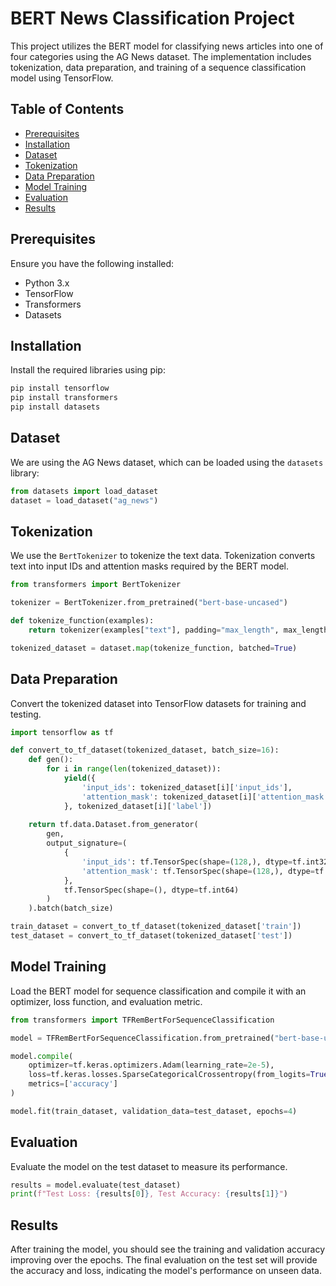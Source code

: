 # BERT News Classification Project

This project utilizes the BERT model for classifying news articles into one of four categories using the AG News dataset. The implementation includes tokenization, data preparation, and training of a sequence classification model using TensorFlow.

## Table of Contents

- [Prerequisites](#prerequisites)
- [Installation](#installation)
- [Dataset](#dataset)
- [Tokenization](#tokenization)
- [Data Preparation](#data-preparation)
- [Model Training](#model-training)
- [Evaluation](#evaluation)
- [Results](#results)

## Prerequisites

Ensure you have the following installed:

- Python 3.x
- TensorFlow
- Transformers
- Datasets

## Installation

Install the required libraries using pip:

```bash
pip install tensorflow
pip install transformers
pip install datasets
```

## Dataset

We are using the AG News dataset, which can be loaded using the `datasets` library:

```python
from datasets import load_dataset
dataset = load_dataset("ag_news")
```

## Tokenization

We use the `BertTokenizer` to tokenize the text data. Tokenization converts text into input IDs and attention masks required by the BERT model.

```python
from transformers import BertTokenizer

tokenizer = BertTokenizer.from_pretrained("bert-base-uncased")

def tokenize_function(examples):
    return tokenizer(examples["text"], padding="max_length", max_length=128)

tokenized_dataset = dataset.map(tokenize_function, batched=True)
```

## Data Preparation

Convert the tokenized dataset into TensorFlow datasets for training and testing.

```python
import tensorflow as tf

def convert_to_tf_dataset(tokenized_dataset, batch_size=16):
    def gen():
        for i in range(len(tokenized_dataset)):
            yield({
                'input_ids': tokenized_dataset[i]['input_ids'],
                'attention_mask': tokenized_dataset[i]['attention_mask']
            }, tokenized_dataset[i]['label'])
    
    return tf.data.Dataset.from_generator(
        gen,
        output_signature=(
            {
                'input_ids': tf.TensorSpec(shape=(128,), dtype=tf.int32),
                'attention_mask': tf.TensorSpec(shape=(128,), dtype=tf.int32)
            },
            tf.TensorSpec(shape=(), dtype=tf.int64)
        )
    ).batch(batch_size)

train_dataset = convert_to_tf_dataset(tokenized_dataset['train'])
test_dataset = convert_to_tf_dataset(tokenized_dataset['test'])
```

## Model Training

Load the BERT model for sequence classification and compile it with an optimizer, loss function, and evaluation metric.

```python
from transformers import TFRemBertForSequenceClassification

model = TFRemBertForSequenceClassification.from_pretrained("bert-base-uncased", num_labels=4)

model.compile(
    optimizer=tf.keras.optimizers.Adam(learning_rate=2e-5),
    loss=tf.keras.losses.SparseCategoricalCrossentropy(from_logits=True),
    metrics=['accuracy']
)

model.fit(train_dataset, validation_data=test_dataset, epochs=4)
```

## Evaluation

Evaluate the model on the test dataset to measure its performance.

```python
results = model.evaluate(test_dataset)
print(f"Test Loss: {results[0]}, Test Accuracy: {results[1]}")
```

## Results

After training the model, you should see the training and validation accuracy improving over the epochs. The final evaluation on the test set will provide the accuracy and loss, indicating the model's performance on unseen data.

